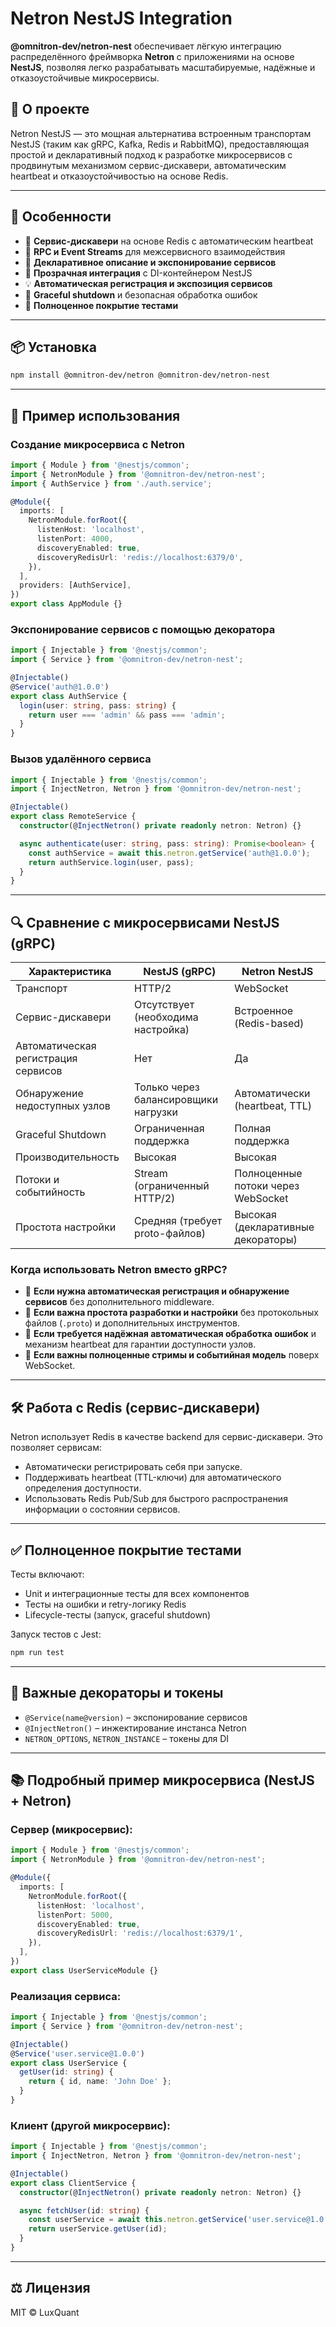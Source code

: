 # Netron NestJS Integration

**@omnitron-dev/netron-nest** обеспечивает лёгкую интеграцию распределённого фреймворка **Netron** с приложениями на основе **NestJS**, позволяя легко разрабатывать масштабируемые, надёжные и отказоустойчивые микросервисы.

## 📖 О проекте

Netron NestJS — это мощная альтернатива встроенным транспортам NestJS (таким как gRPC, Kafka, Redis и RabbitMQ), предоставляющая простой и декларативный подход к разработке микросервисов с продвинутым механизмом сервис-дискавери, автоматическим heartbeat и отказоустойчивостью на основе Redis.

---

## 🚀 Особенности

- 🚦 **Сервис-дискавери** на основе Redis с автоматическим heartbeat
- 📡 **RPC и Event Streams** для межсервисного взаимодействия
- 🔧 **Декларативное описание и экспонирование сервисов**
- 🔄 **Прозрачная интеграция** с DI-контейнером NestJS
- 💡 **Автоматическая регистрация и экспозиция сервисов**
- 🔄 **Graceful shutdown** и безопасная обработка ошибок
- 🧪 **Полноценное покрытие тестами**

---

## 📦 Установка

```bash
npm install @omnitron-dev/netron @omnitron-dev/netron-nest
```

---

## 🎯 Пример использования

### Создание микросервиса с Netron

```typescript
import { Module } from '@nestjs/common';
import { NetronModule } from '@omnitron-dev/netron-nest';
import { AuthService } from './auth.service';

@Module({
  imports: [
    NetronModule.forRoot({
      listenHost: 'localhost',
      listenPort: 4000,
      discoveryEnabled: true,
      discoveryRedisUrl: 'redis://localhost:6379/0',
    }),
  ],
  providers: [AuthService],
})
export class AppModule {}
```

### Экспонирование сервисов с помощью декоратора

```typescript
import { Injectable } from '@nestjs/common';
import { Service } from '@omnitron-dev/netron-nest';

@Injectable()
@Service('auth@1.0.0')
export class AuthService {
  login(user: string, pass: string) {
    return user === 'admin' && pass === 'admin';
  }
}
```

### Вызов удалённого сервиса

```typescript
import { Injectable } from '@nestjs/common';
import { InjectNetron, Netron } from '@omnitron-dev/netron-nest';

@Injectable()
export class RemoteService {
  constructor(@InjectNetron() private readonly netron: Netron) {}

  async authenticate(user: string, pass: string): Promise<boolean> {
    const authService = await this.netron.getService('auth@1.0.0');
    return authService.login(user, pass);
  }
}
```

---

## 🔍 Сравнение с микросервисами NestJS (gRPC)

| Характеристика                      | NestJS (gRPC)                       | Netron NestJS                      |
| ----------------------------------- | ----------------------------------- | ---------------------------------- |
| Транспорт                           | HTTP/2                              | WebSocket                          |
| Сервис-дискавери                    | Отсутствует (необходима настройка)  | Встроенное (Redis-based)           |
| Автоматическая регистрация сервисов | Нет                                 | Да                                 |
| Обнаружение недоступных узлов       | Только через балансировщики нагрузки| Автоматически (heartbeat, TTL)     |
| Graceful Shutdown                   | Ограниченная поддержка              | Полная поддержка                   |
| Производительность                  | Высокая                             | Высокая                            |
| Потоки и событийность               | Stream (ограниченный HTTP/2)        | Полноценные потоки через WebSocket |
| Простота настройки                  | Средняя (требует proto-файлов)      | Высокая (декларативные декораторы) |

### Когда использовать Netron вместо gRPC?

- 📌 **Если нужна автоматическая регистрация и обнаружение сервисов** без дополнительного middleware.
- 📌 **Если важна простота разработки и настройки** без протокольных файлов (`.proto`) и дополнительных инструментов.
- 📌 **Если требуется надёжная автоматическая обработка ошибок** и механизм heartbeat для гарантии доступности узлов.
- 📌 **Если важны полноценные стримы и событийная модель** поверх WebSocket.

---

## 🛠️ Работа с Redis (сервис-дискавери)

Netron использует Redis в качестве backend для сервис-дискавери. Это позволяет сервисам:

- Автоматически регистрировать себя при запуске.
- Поддерживать heartbeat (TTL-ключи) для автоматического определения доступности.
- Использовать Redis Pub/Sub для быстрого распространения информации о состоянии сервисов.

---

## ✅ Полноценное покрытие тестами

Тесты включают:

- Unit и интеграционные тесты для всех компонентов
- Тесты на ошибки и retry-логику Redis
- Lifecycle-тесты (запуск, graceful shutdown)

Запуск тестов с Jest:

```bash
npm run test
```

---

## 📌 Важные декораторы и токены

- `@Service(name@version)` – экспонирование сервисов
- `@InjectNetron()` – инжектирование инстанса Netron
- `NETRON_OPTIONS`, `NETRON_INSTANCE` – токены для DI

---

## 📚 Подробный пример микросервиса (NestJS + Netron)

### Сервер (микросервис):

```typescript
import { Module } from '@nestjs/common';
import { NetronModule } from '@omnitron-dev/netron-nest';

@Module({
  imports: [
    NetronModule.forRoot({
      listenHost: 'localhost',
      listenPort: 5000,
      discoveryEnabled: true,
      discoveryRedisUrl: 'redis://localhost:6379/1',
    }),
  ],
})
export class UserServiceModule {}
```

### Реализация сервиса:

```typescript
import { Injectable } from '@nestjs/common';
import { Service } from '@omnitron-dev/netron-nest';

@Injectable()
@Service('user.service@1.0.0')
export class UserService {
  getUser(id: string) {
    return { id, name: 'John Doe' };
  }
}
```

### Клиент (другой микросервис):

```typescript
import { Injectable } from '@nestjs/common';
import { InjectNetron, Netron } from '@omnitron-dev/netron-nest';

@Injectable()
export class ClientService {
  constructor(@InjectNetron() private readonly netron: Netron) {}

  async fetchUser(id: string) {
    const userService = await this.netron.getService('user.service@1.0.0');
    return userService.getUser(id);
  }
}
```

---

## ⚖️ Лицензия

MIT © LuxQuant